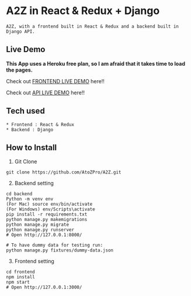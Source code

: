 # A2Z in React & Redux + Django

```
A2Z, with a frontend built in React & Redux and a backend built in Django API.
```

## Live Demo

**This App uses a Heroku free plan, so I am afraid that it takes time to load the pages.**

Check out [FRONTEND LIVE DEMO](https://a2z-frontend.subhamrakshit97.repl.co/) here!!

Check out [API LIVE DEMO](https://A2Z-backend.subhamrakshit97.repl.co) here!!

## Tech used

```
* Frontend : React & Redux
* Backend : Django
```

## How to Install

1. Git Clone

```
git clone https://github.com/AtoZPro/A2Z.git
```

2. Backend setting

```
cd backend
Python -m venv env
(For Mac) source env/bin/activate
(For Windows) env/Scripts\activate
pip install -r requirements.txt
python manage.py makemigrations
python manage.py migrate
python manage.py runserver
# Open http://127.0.0.1:8000/

# To have dummy data for testing run:
python manage.py fixtures/dummy-data.json
```

3. Frontend setting

```
cd frontend
npm install
npm start
# Open http://127.0.0.1:3000/
```
